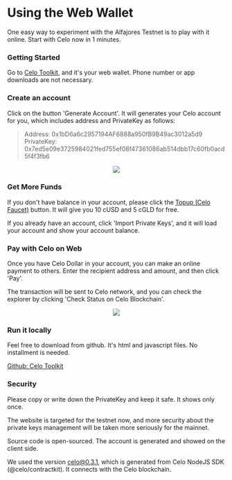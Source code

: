 # Using the Web Wallet

One easy way to experiment with the Alfajores Testnet is to play with it online. Start with Celo now in 1 minutes. 

### Getting Started

Go to [Celo Toolkit](http://celo.mugglepay.com/), and it's your web wallet. Phone number or app downloads are not necessary.

### Create an account

Click on the button 'Generate Account'. It will generates your Celo account for you, which includes address and PrivateKey as follows:

> Address: 0x1bD6a6c2957194AF6888a950fB9B49ac3012a5d9
> PrivateKey: 0x7ed5e09e3725984021fed755ef08f47361086ab514dbb17c60fb0acd5f4f3fb6

<p align="center">
  <a href=" https://www.mugglepay.com">
    <img src="http://dcdn.mugglepay.com/pay/celo/celo5.png" />
  </a>
</p>

### Get More Funds

If you don't have balance in your account, please click the [Topup (Celo Faucet)](https://celo.org/build/faucet) button. It will give you 10 cUSD and 5 cGLD for free.


If you already have an account, click 'Import Private Keys', and it will load your account and show your account balance.


### Pay with Celo on Web

Once you have Celo Dollar in your account, you can make an online payment to others. Enter the recipient address and amount, and then click 'Pay'.

The transaction will be sent to Celo network, and you can check the explorer by clicking 'Check Status on Celo Blockchain'.

<p align="center">
  <a href=" https://www.mugglepay.com">
    <img src="http://dcdn.mugglepay.com/pay/celo/celo6.png" />
  </a>
</p>

### Run it locally

Feel free to download from github. It's html and javascript files. No installment is needed.

 [Github: Celo Toolkit](https://github.com/MugglePay/celo-toolkit.git)


### Security

Please copy or write down the PrivateKey and keep it safe. It shows only once. 

The website is targeted for the testnet now, and more security about the private keys management will be taken more seriously for the mainnet.

Source code is open-sourced. The account is generated and showed on the client side.

We used the version celo@0.3.1, which is generated from Celo NodeJS SDK (@celo/contractkit). It connects with the Celo blockchain. 

